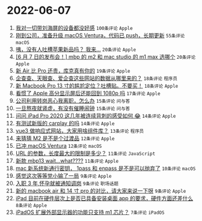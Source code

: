 # 2022-06-07

1. [我对一切带刘海屏的设备都没好感](https://www.v2ex.com/t/857771) `100条评论` `Apple`
1. [刚到公司，准备升级 macOS Ventura，代码已 push，长期更新](https://www.v2ex.com/t/857754) `55条评论` `macOS`
1. [咦，没有人吐槽苹果新品吗？ 我来...](https://www.v2ex.com/t/857832) `20条评论` `Apple`
1. [[6 月 7 日的发布会！] mbp 的 m2 和 mac studio 的 m1 max 选哪个](https://www.v2ex.com/t/857794) `20条评论` `Apple`
1. [新 Air 比 Pro 还贵，库克真有你的](https://www.v2ex.com/t/857783) `19条评论` `Apple`
1. [企查查、天眼查、爱企查这些网站的数据从哪里来的？](https://www.v2ex.com/t/857797) `18条评论` `程序员`
1. [新 Macbook Pro 13 寸的尴尬定位？吐槽贴。不要买！](https://www.v2ex.com/t/857759) `18条评论` `Apple`
1. [看惯了 Apple 高分显示屏后还能回到 1080p 吗](https://www.v2ex.com/t/857853) `17条评论` `Apple`
1. [公司利用转岗恶心我离职，怎么办](https://www.v2ex.com/t/857840) `15条评论` `问与答`
1. [一旦熬夜就肾虚，有没有催睡闹钟](https://www.v2ex.com/t/857785) `15条评论` `问与答`
1. [问问 iPad Pro 2020 这几年被连续背刺的感受如何 😂](https://www.v2ex.com/t/857817) `14条评论` `Apple`
1. [有测试新版的 carplay 的吗](https://www.v2ex.com/t/857784) `14条评论` `Apple`
1. [vue3 做响应式网站，大家用啥组件库？](https://www.v2ex.com/t/857841) `13条评论` `程序员`
1. [来猜猜 M2 是不是个过渡品](https://www.v2ex.com/t/857776) `12条评论` `Apple`
1. [已冲 macOS Ventura](https://www.v2ex.com/t/857764) `12条评论` `macOS`
1. [URL 的参数，长度最大的限制是多少？](https://www.v2ex.com/t/857823) `11条评论` `JavaScript`
1. [新款 mbp13 wait...what????](https://www.v2ex.com/t/857768) `11条评论` `Apple`
1. [mac 新系统新通行密钥， 1pass 和 enpass 是不是可以抛弃了](https://www.v2ex.com/t/857831) `10条评论` `macOS`
1. [感觉这次等等党小输了一局](https://www.v2ex.com/t/857821) `9条评论` `Apple`
1. [入职 3 年,怀孕就被通知调岗](https://www.v2ex.com/t/857800) `9条评论` `职场话题`
1. [新的 macbook air 和 14 寸 pro 的对比，请大家来说一下呀](https://www.v2ex.com/t/857793) `9条评论` `Apple`
1. [iPad 目前在硬件层次上是否已具备安装桌面 app 的要求，硬件方面还差什么](https://www.v2ex.com/t/857755) `8条评论` `Apple`
1. [iPadOS 扩展外部显示器的功能只支持 m1 芯片？](https://www.v2ex.com/t/857812) `7条评论` `iPadOS`
